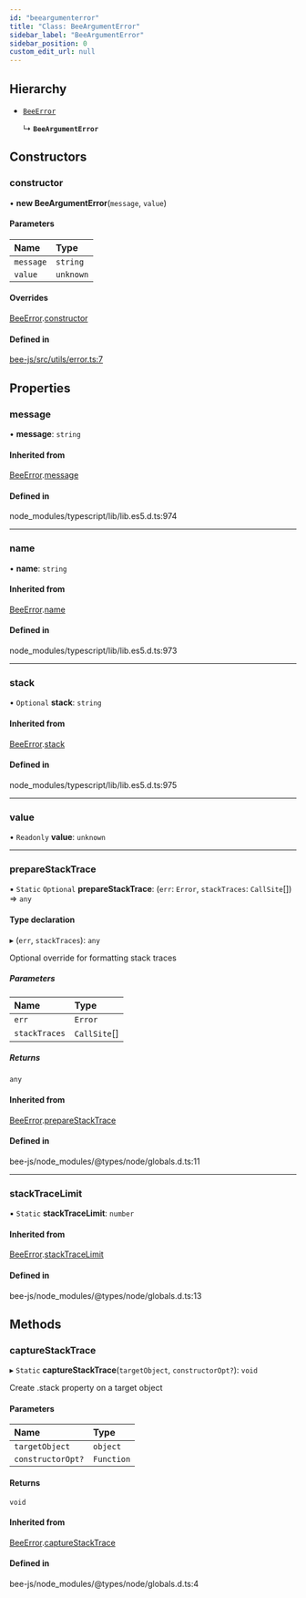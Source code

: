 ```yaml
---
id: "beeargumenterror"
title: "Class: BeeArgumentError"
sidebar_label: "BeeArgumentError"
sidebar_position: 0
custom_edit_url: null
---
```


## Hierarchy

- [`BeeError`](beeerror.md)

  ↳ **`BeeArgumentError`**

## Constructors

### constructor

• **new BeeArgumentError**(`message`, `value`)

#### Parameters

| Name | Type |
| :------ | :------ |
| `message` | `string` |
| `value` | `unknown` |

#### Overrides

[BeeError](beeerror.md).[constructor](beeerror.md#constructor)

#### Defined in

[bee-js/src/utils/error.ts:7](https://github.com/ethersphere/bee-js/blob/74056cb/src/utils/error.ts#L7)

## Properties

### message

• **message**: `string`

#### Inherited from

[BeeError](beeerror.md).[message](beeerror.md#message)

#### Defined in

node_modules/typescript/lib/lib.es5.d.ts:974

___

### name

• **name**: `string`

#### Inherited from

[BeeError](beeerror.md).[name](beeerror.md#name)

#### Defined in

node_modules/typescript/lib/lib.es5.d.ts:973

___

### stack

• `Optional` **stack**: `string`

#### Inherited from

[BeeError](beeerror.md).[stack](beeerror.md#stack)

#### Defined in

node_modules/typescript/lib/lib.es5.d.ts:975

___

### value

• `Readonly` **value**: `unknown`

___

### prepareStackTrace

▪ `Static` `Optional` **prepareStackTrace**: (`err`: `Error`, `stackTraces`: `CallSite`[]) =\> `any`

#### Type declaration

▸ (`err`, `stackTraces`): `any`

Optional override for formatting stack traces

##### Parameters

| Name | Type |
| :------ | :------ |
| `err` | `Error` |
| `stackTraces` | `CallSite`[] |

##### Returns

`any`

#### Inherited from

[BeeError](beeerror.md).[prepareStackTrace](beeerror.md#preparestacktrace)

#### Defined in

bee-js/node_modules/@types/node/globals.d.ts:11

___

### stackTraceLimit

▪ `Static` **stackTraceLimit**: `number`

#### Inherited from

[BeeError](beeerror.md).[stackTraceLimit](beeerror.md#stacktracelimit)

#### Defined in

bee-js/node_modules/@types/node/globals.d.ts:13

## Methods

### captureStackTrace

▸ `Static` **captureStackTrace**(`targetObject`, `constructorOpt?`): `void`

Create .stack property on a target object

#### Parameters

| Name | Type |
| :------ | :------ |
| `targetObject` | `object` |
| `constructorOpt?` | `Function` |

#### Returns

`void`

#### Inherited from

[BeeError](beeerror.md).[captureStackTrace](beeerror.md#capturestacktrace)

#### Defined in

bee-js/node_modules/@types/node/globals.d.ts:4
